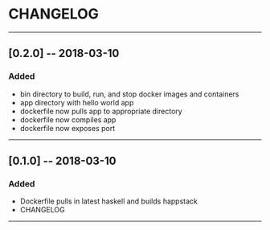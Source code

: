 # CHANGELOG

---

## [0.2.0] -- 2018-03-10
### Added
- bin directory to build, run, and stop docker images and containers
- app directory with hello world app
- dockerfile now pulls app to appropriate directory
- dockerfile now compiles app
- dockerfile now exposes port

---

## [0.1.0] -- 2018-03-10
### Added
- Dockerfile pulls in latest haskell and builds happstack
- CHANGELOG

---
